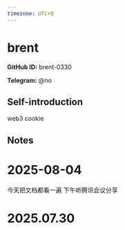 ```yaml
---
timezone: UTC+8
---
```


# brent

**GitHub ID:** brent-0330

**Telegram:** @no

## Self-introduction

web3 cookie

## Notes

<!-- Content_START -->
# 2025-08-04

今天把文档都看一遍 下午听腾讯会议分享


# 2025.07.30


<!-- Content_END -->
